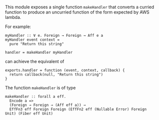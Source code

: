 This module exposes a single function `makeHandler` that converts a curried function to produce an uncurried function of the form expected by AWS lambda.

For example:

```
myHandler :: ∀ e. Foreign → Foreign → Aff e a
myHandler event context =
  pure "Return this string"

handler = makeHandler myHandler
```

can achieve the equivalent of

```
exports.handler = function (event, context, callback) {
  return callback(null, "Return this string")
}
```

The function `makeHandler` is of type
```
makeHandler :: forall a eff.
  Encode a =>
  (Foreign → Foreign → (Aff eff a)) →
  EffFn3 eff Foreign Foreign (EffFn2 eff (Nullable Error) Foreign Unit) (Fiber eff Unit)
```
